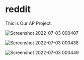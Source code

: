 # reddit

This is Our AP Project.

![Screenshot 2022-07-03 000407](https://user-images.githubusercontent.com/100440087/177157508-53cf1ee5-cba0-4797-af8b-bf1d85d6a017.png)

![Screenshot 2022-07-03 000438](https://user-images.githubusercontent.com/100440087/177157689-2aea686c-ec97-4773-bc70-5ec1de30ffef.png)

![Screenshot 2022-07-03 000449](https://user-images.githubusercontent.com/100440087/177157775-662a57fb-503a-4538-bb7b-2f5cd607e461.png)

